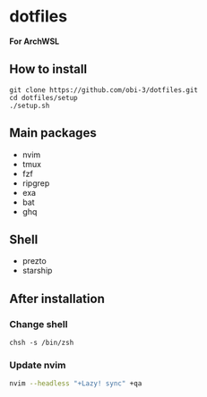 # dotfiles

**For ArchWSL**

## How to install
```
git clone https://github.com/obi-3/dotfiles.git
cd dotfiles/setup
./setup.sh
```

## Main packages
* nvim
* tmux
* fzf
* ripgrep
* exa
* bat
* ghq

## Shell
* prezto
* starship

## After installation

### Change shell
```
chsh -s /bin/zsh
```

### Update nvim
```bash
nvim --headless "+Lazy! sync" +qa
```
